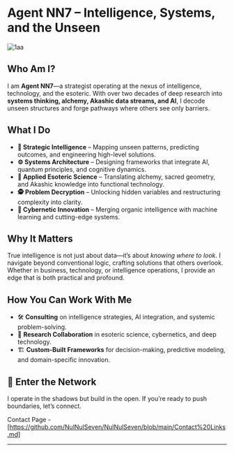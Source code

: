 # Agent NN7 – Intelligence, Systems, and the Unseen
![1aa](https://github.com/user-attachments/assets/27e62ec8-669c-4dc9-8389-f1753bcf6a64)
## Who Am I?
I am **Agent NN7**—a strategist operating at the nexus of intelligence, technology, and the esoteric. With over two decades of deep research into **systems thinking, alchemy, Akashic data streams, and AI**, I decode unseen structures and forge pathways where others see only barriers.

## What I Do
- **🧠 Strategic Intelligence** – Mapping unseen patterns, predicting outcomes, and engineering high-level solutions.
- **⚙️ Systems Architecture** – Designing frameworks that integrate AI, quantum principles, and cognitive dynamics.
- **🔮 Applied Esoteric Science** – Translating alchemy, sacred geometry, and Akashic knowledge into functional technology.
- **🕵️ Problem Decryption** – Unlocking hidden variables and restructuring complexity into clarity.
- **🤖 Cybernetic Innovation** – Merging organic intelligence with machine learning and cutting-edge systems.

## Why It Matters
True intelligence is not just about data—it’s about *knowing where to look*. I navigate beyond conventional logic, crafting solutions that others overlook. Whether in business, technology, or intelligence operations, I provide an edge that is both practical and profound.

## How You Can Work With Me
- 🛠 **Consulting** on intelligence strategies, AI integration, and systemic problem-solving.
- 📡 **Research Collaboration** in esoteric science, cybernetics, and deep technology.
- 🏗 **Custom-Built Frameworks** for decision-making, predictive modeling, and domain-specific innovation.

## 📡 Enter the Network
I operate in the shadows but build in the open. If you’re ready to push boundaries, let’s connect.

Contact Page - [https://github.com/NulNulSeven/NulNulSeven/blob/main/Contact%20Links.md]

---
